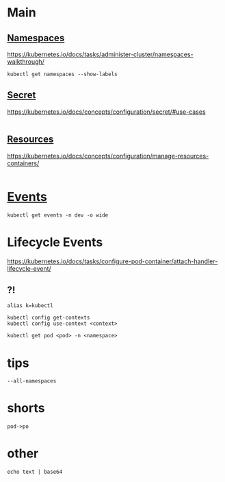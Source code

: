 # Main

## [Namespaces](CKAD_namespaces.md)
https://kubernetes.io/docs/tasks/administer-cluster/namespaces-walkthrough/
```
kubectl get namespaces --show-labels
```
## [Secret](CKAD_secret.md)
https://kubernetes.io/docs/concepts/configuration/secret/#use-cases

```

```

## [Resources](CKAD_resources.md)
https://kubernetes.io/docs/concepts/configuration/manage-resources-containers/

```

```

# [Events](CKAD_events.md)

```
kubectl get events -n dev -o wide
```

# Lifecycle Events
https://kubernetes.io/docs/tasks/configure-pod-container/attach-handler-lifecycle-event/


## ?!
```
alias k=kubectl

kubectl config get-contexts
kubectl config use-context <context>

kubectl get pod <pod> -n <namespace>
```

# tips
```
--all-namespaces
```

# shorts
```
pod->po
```

# other

```
echo text | base64
```